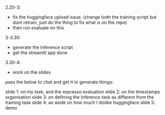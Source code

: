 


2.20-3:
- fix the huggingface upload issue. (change both the training script but dont retrain, just do the thing to fix what is on the repo)
- then run evaluate on this 

3-3.30: 
- generate the inference script 
- get the streamlit app done 

3.30-4: 
- work on the slides 

pass the below to chat and get it to generate things: 

slide 1: on my task, and the expresso evaluation 
slide 2: on the timestamps organisation 
slide 3: on defining the inference task as different from the training task 
slide 4: an aside on how much I dislike huggingface 
slide 5: demo 